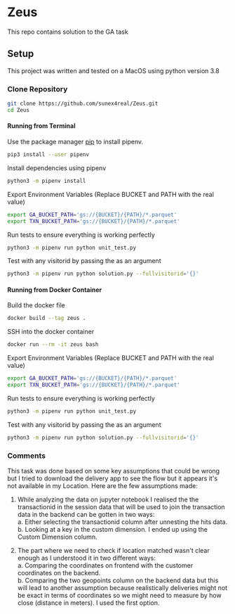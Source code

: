 # Zeus

This repo contains solution to the GA task

## Setup

This project was written and tested on a MacOS using python version 3.8

### Clone Repository

```bash
git clone https://github.com/sunex4real/Zeus.git
cd Zeus
```

#### Running from Terminal

Use the package manager [pip](https://pip.pypa.io/en/stable/) to install pipenv.

```bash
pip3 install --user pipenv
```

Install dependencies using pipenv

```bash
python3 -m pipenv install
```

Export Environment Variables (Replace BUCKET and PATH with the real value)

```bash
export GA_BUCKET_PATH='gs://{BUCKET}/{PATH}/*.parquet'
export TXN_BUCKET_PATH='gs://{BUCKET}/{PATH}/*.parquet'
```

Run tests to ensure everything is working perfectly

```bash
python3 -m pipenv run python unit_test.py
```

Test with any visitorid by passing the as an argument

```bash
python3 -m pipenv run python solution.py --fullvisitorid='{}'
```

#### Running from Docker Container

Build the docker file

```bash
docker build --tag zeus .
```

SSH into the docker container

```bash
docker run --rm -it zeus bash
```

Export Environment Variables (Replace BUCKET and PATH with the real value)

```bash
export GA_BUCKET_PATH='gs://{BUCKET}/{PATH}/*.parquet'
export TXN_BUCKET_PATH='gs://{BUCKET}/{PATH}/*.parquet'
```

Run tests to ensure everything is working perfectly

```bash
python3 -m pipenv run python unit_test.py
```

Test with any visitorid by passing the as an argument

```bash
python3 -m pipenv run python solution.py --fullvisitorid='{}'
```

### Comments

This task was done based on some key assumptions that could be wrong but I tried to download the delivery app to see the flow but it appears it's not available in my Location.
Here are the few assumptions made:

1. While analyzing the data on jupyter notebook I realised the the transactionid in the session data that will be used to join the transaction data in the backend can be gotten in two ways:  
   a. Either selecting the transactionid column after unnesting the hits data.  
   b. Looking at a key in the custom dimension. ​I ended up using the Custom Dimension column.

2. The part where we need to check if location matched wasn't clear enough as
   I understood it in two different ways:  
    a. Comparing the coordinates on frontend with the customer coordinates on the
   backend.  
    b. Comparing the two geopoints column on the backend data but this will
   lead to another assumption because realistically deliveries might not be
   exact in terms of coordinates so we might need to measure by how close
   (distance in meters).
   I used the first option.

